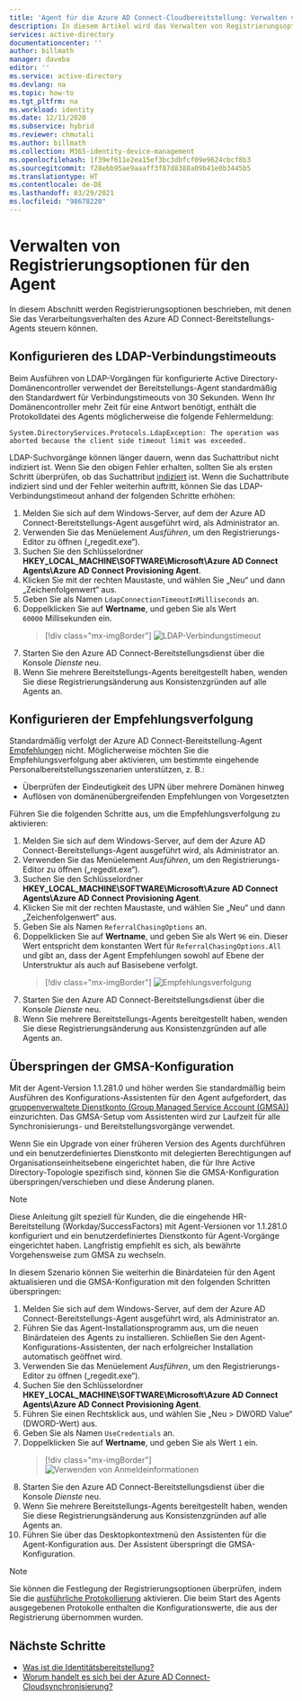 ```yaml
---
title: 'Agent für die Azure AD Connect-Cloudbereitstellung: Verwalten von Registrierungsoptionen | Microsoft-Dokumentation'
description: In diesem Artikel wird das Verwalten von Registrierungsoptionen des Agents für die Azure AD Connect-Cloudbereitstellung beschrieben.
services: active-directory
documentationcenter: ''
author: billmath
manager: daveba
editor: ''
ms.service: active-directory
ms.devlang: na
ms.topic: how-to
ms.tgt_pltfrm: na
ms.workload: identity
ms.date: 12/11/2020
ms.subservice: hybrid
ms.reviewer: chmutali
ms.author: billmath
ms.collection: M365-identity-device-management
ms.openlocfilehash: 1f39ef611e2ea15ef3bc3dbfcf09e9624cbcf8b3
ms.sourcegitcommit: f28ebb95ae9aaaff3f87d8388a09b41e0b3445b5
ms.translationtype: HT
ms.contentlocale: de-DE
ms.lasthandoff: 03/29/2021
ms.locfileid: "98678220"
---
```

# <a name="manage-agent-registry-options"></a>Verwalten von Registrierungsoptionen für den Agent

In diesem Abschnitt werden Registrierungsoptionen beschrieben, mit denen Sie das Verarbeitungsverhalten des Azure AD Connect-Bereitstellungs-Agents steuern können. 

## <a name="configure-ldap-connection-timeout"></a>Konfigurieren des LDAP-Verbindungstimeouts
Beim Ausführen von LDAP-Vorgängen für konfigurierte Active Directory-Domänencontroller verwendet der Bereitstellungs-Agent standardmäßig den Standardwert für Verbindungstimeouts von 30 Sekunden. Wenn Ihr Domänencontroller mehr Zeit für eine Antwort benötigt, enthält die Protokolldatei des Agents möglicherweise die folgende Fehlermeldung: 

`
System.DirectoryServices.Protocols.LdapException: The operation was aborted because the client side timeout limit was exceeded.
`

LDAP-Suchvorgänge können länger dauern, wenn das Suchattribut nicht indiziert ist. Wenn Sie den obigen Fehler erhalten, sollten Sie als ersten Schritt überprüfen, ob das Suchattribut [indiziert](/windows/win32/ad/indexed-attributes) ist. Wenn die Suchattribute indiziert sind und der Fehler weiterhin auftritt, können Sie das LDAP-Verbindungstimeout anhand der folgenden Schritte erhöhen: 

1. Melden Sie sich auf dem Windows-Server, auf dem der Azure AD Connect-Bereitstellungs-Agent ausgeführt wird, als Administrator an.
1. Verwenden Sie das Menüelement *Ausführen*, um den Registrierungs-Editor zu öffnen („regedit.exe“). 
1. Suchen Sie den Schlüsselordner **HKEY_LOCAL_MACHINE\SOFTWARE\Microsoft\Azure AD Connect Agents\Azure AD Connect Provisioning Agent**.
1. Klicken Sie mit der rechten Maustaste, und wählen Sie „Neu“ und dann „Zeichenfolgenwert“ aus.
1. Geben Sie als Namen `LdapConnectionTimeoutInMilliseconds` an.
1. Doppelklicken Sie auf **Wertname**, und geben Sie als Wert `60000` Millisekunden ein.
    > [!div class="mx-imgBorder"]
    > ![LDAP-Verbindungstimeout](media/how-to-manage-registry-options/ldap-connection-timeout.png)
1. Starten Sie den Azure AD Connect-Bereitstellungsdienst über die Konsole *Dienste* neu.
1. Wenn Sie mehrere Bereitstellungs-Agents bereitgestellt haben, wenden Sie diese Registrierungsänderung aus Konsistenzgründen auf alle Agents an. 

## <a name="configure-referral-chasing"></a>Konfigurieren der Empfehlungsverfolgung
Standardmäßig verfolgt der Azure AD Connect-Bereitstellung-Agent [Empfehlungen](/windows/win32/ad/referrals) nicht. Möglicherweise möchten Sie die Empfehlungsverfolgung aber aktivieren, um bestimmte eingehende Personalbereitstellungsszenarien unterstützen, z. B.: 
* Überprüfen der Eindeutigkeit des UPN über mehrere Domänen hinweg
* Auflösen von domänenübergreifenden Empfehlungen von Vorgesetzten

Führen Sie die folgenden Schritte aus, um die Empfehlungsverfolgung zu aktivieren:

1. Melden Sie sich auf dem Windows-Server, auf dem der Azure AD Connect-Bereitstellungs-Agent ausgeführt wird, als Administrator an.
1. Verwenden Sie das Menüelement *Ausführen*, um den Registrierungs-Editor zu öffnen („regedit.exe“). 
1. Suchen Sie den Schlüsselordner **HKEY_LOCAL_MACHINE\SOFTWARE\Microsoft\Azure AD Connect Agents\Azure AD Connect Provisioning Agent**.
1. Klicken Sie mit der rechten Maustaste, und wählen Sie „Neu“ und dann „Zeichenfolgenwert“ aus.
1. Geben Sie als Namen `ReferralChasingOptions` an.
1. Doppelklicken Sie auf **Wertname**, und geben Sie als Wert `96` ein. Dieser Wert entspricht dem konstanten Wert für `ReferralChasingOptions.All` und gibt an, dass der Agent Empfehlungen sowohl auf Ebene der Unterstruktur als auch auf Basisebene verfolgt. 
    > [!div class="mx-imgBorder"]
    > ![Empfehlungsverfolgung](media/how-to-manage-registry-options/referral-chasing.png)
1. Starten Sie den Azure AD Connect-Bereitstellungsdienst über die Konsole *Dienste* neu.
1. Wenn Sie mehrere Bereitstellungs-Agents bereitgestellt haben, wenden Sie diese Registrierungsänderung aus Konsistenzgründen auf alle Agents an.

## <a name="skip-gmsa-configuration"></a>Überspringen der GMSA-Konfiguration
Mit der Agent-Version 1.1.281.0 und höher werden Sie standardmäßig beim Ausführen des Konfigurations-Assistenten für den Agent aufgefordert, das [gruppenverwaltete Dienstkonto (Group Managed Service Account (GMSA))](/windows-server/security/group-managed-service-accounts/group-managed-service-accounts-overview) einzurichten. Das GMSA-Setup vom Assistenten wird zur Laufzeit für alle Synchronisierungs- und Bereitstellungsvorgänge verwendet. 

Wenn Sie ein Upgrade von einer früheren Version des Agents durchführen und ein benutzerdefiniertes Dienstkonto mit delegierten Berechtigungen auf Organisationseinheitsebene eingerichtet haben, die für Ihre Active Directory-Topologie spezifisch sind, können Sie die GMSA-Konfiguration überspringen/verschieben und diese Änderung planen. 

> [!NOTE]
> Diese Anleitung gilt speziell für Kunden, die die eingehende HR-Bereitstellung (Workday/SuccessFactors) mit Agent-Versionen vor 1.1.281.0 konfiguriert und ein benutzerdefiniertes Dienstkonto für Agent-Vorgänge eingerichtet haben. Langfristig empfiehlt es sich, als bewährte Vorgehensweise zum GMSA zu wechseln.  

In diesem Szenario können Sie weiterhin die Binärdateien für den Agent aktualisieren und die GMSA-Konfiguration mit den folgenden Schritten überspringen: 

1. Melden Sie sich auf dem Windows-Server, auf dem der Azure AD Connect-Bereitstellungs-Agent ausgeführt wird, als Administrator an.
1. Führen Sie das Agent-Installationsprogramm aus, um die neuen Binärdateien des Agents zu installieren. Schließen Sie den Agent-Konfigurations-Assistenten, der nach erfolgreicher Installation automatisch geöffnet wird. 
1. Verwenden Sie das Menüelement *Ausführen*, um den Registrierungs-Editor zu öffnen („regedit.exe“). 
1. Suchen Sie den Schlüsselordner **HKEY_LOCAL_MACHINE\SOFTWARE\Microsoft\Azure AD Connect Agents\Azure AD Connect Provisioning Agent**.
1. Führen Sie einen Rechtsklick aus, und wählen Sie „Neu > DWORD Value“ (DWORD-Wert) aus.
1. Geben Sie als Namen `UseCredentials` an.
1. Doppelklicken Sie auf **Wertname**, und geben Sie als Wert `1` ein.  
    > [!div class="mx-imgBorder"]
    > ![Verwenden von Anmeldeinformationen](media/how-to-manage-registry-options/use-credentials.png)
1. Starten Sie den Azure AD Connect-Bereitstellungsdienst über die Konsole *Dienste* neu.
1. Wenn Sie mehrere Bereitstellungs-Agents bereitgestellt haben, wenden Sie diese Registrierungsänderung aus Konsistenzgründen auf alle Agents an.
1. Führen Sie über das Desktopkontextmenü den Assistenten für die Agent-Konfiguration aus. Der Assistent überspringt die GMSA-Konfiguration. 


> [!NOTE]
> Sie können die Festlegung der Registrierungsoptionen überprüfen, indem Sie die [ausführliche Protokollierung](how-to-troubleshoot.md#log-files) aktivieren. Die beim Start des Agents ausgegebenen Protokolle enthalten die Konfigurationswerte, die aus der Registrierung übernommen wurden. 

## <a name="next-steps"></a>Nächste Schritte 

- [Was ist die Identitätsbereitstellung?](what-is-provisioning.md)
- [Worum handelt es sich bei der Azure AD Connect-Cloudsynchronisierung?](what-is-cloud-sync.md)


